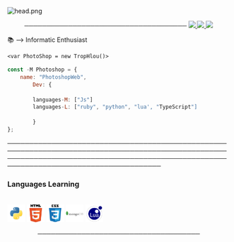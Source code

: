 ![head.png](https://media.discordapp.net/attachments/790712848984571905/932652248897560646/Banner_Photoshop.png?width=1440&height=576)

<p align="center">
─────────────────────────────────────
<a href="https://ktz.netlify.app/">
  <img src="https://img.shields.io/github/followers/photoshopweb">
</a>
<a href="https://ktz.netlify.app/">
   <img src="https://komarev.com/ghpvc/?username=ktzDC">
</a>
<a href="https://ktz.netlify.app/">
         <img src="https://img.shields.io/static/v1?label=Website&logo=CSS3&logoColor=1572B6&message=Click%20Here&color=1572B6">
         </a>

📚 --> Informatic Enthusiast

    <var PhotoShop = new TropHlou()>

```javascript
const -M Photoshop = {
    name: "PhotoshopWeb",
        Dev: {
        
        languages-M: ["Js"]
        languages-L: ["ruby", "python", "lua', "TypeScript"]
        
        }
};
```

─────────────────────────────────────────────────────────────────────────────────────────────────────────────────────────────────────────────────────────────────────────────────────────

### Languages Learning <br/> <br/>
<code><img height="40" src="https://raw.githubusercontent.com/github/explore/80688e429a7d4ef2fca1e82350fe8e3517d3494d/topics/python/python.png"></code>
<code><img height="40" src="https://raw.githubusercontent.com/github/explore/80688e429a7d4ef2fca1e82350fe8e3517d3494d/topics/html/html.png"></code>
<code><img height="40" src="https://raw.githubusercontent.com/devicons/devicon/master/icons/css3/css3-original-wordmark.svg"></code>
<code><img height="40" src="https://raw.githubusercontent.com/github/explore/80688e429a7d4ef2fca1e82350fe8e3517d3494d/topics/mongodb/mongodb.png"></code>
<code><img height="40" src="https://raw.githubusercontent.com/github/explore/80688e429a7d4ef2fca1e82350fe8e3517d3494d/topics/lua/lua.png"></code>

<p align="center">
─────────────────────────────────────
